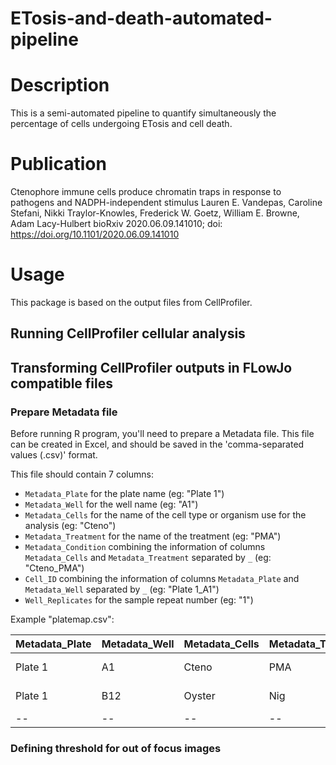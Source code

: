 # ETosis-and-death-automated-pipeline

# Description
This is a semi-automated pipeline to quantify simultaneously the percentage of cells undergoing ETosis and cell death. 

# Publication
Ctenophore immune cells produce chromatin traps in response to pathogens and NADPH-independent stimulus
Lauren E. Vandepas, Caroline Stefani, Nikki Traylor-Knowles, Frederick W. Goetz, William E. Browne, Adam Lacy-Hulbert
bioRxiv 2020.06.09.141010; doi: https://doi.org/10.1101/2020.06.09.141010

# Usage

This package is based on the output files from CellProfiler.

## Running CellProfiler cellular analysis

## Transforming CellProfiler outputs in FLowJo compatible files
### Prepare Metadata file
Before running R program, you'll need to prepare a Metadata file. This file can be created in Excel, and should be saved in the 'comma-separated values (.csv)' format.

This file should contain 7 columns:
* `Metadata_Plate` for the plate name (eg: "Plate 1") 	
* `Metadata_Well`	for the well name (eg: "A1") 	
* `Metadata_Cells` for the name of the cell type or organism use for the analysis (eg: "Cteno") 	
* `Metadata_Treatment` for the name of the treatment (eg: "PMA") 	
* `Metadata_Condition` combining the information of columns `Metadata_Cells` and `Metadata_Treatment` separated by `_` (eg: "Cteno_PMA") 
* `Cell_ID`	combining the information of columns `Metadata_Plate` and `Metadata_Well` separated by `_` (eg: "Plate 1_A1") 
* `Well_Replicates` for the sample repeat number (eg: "1") 	


Example "platemap.csv": 

|Metadata_Plate|Metadata_Well|Metadata_Cells|Metadata_Treatment|Metadata_Condition|Cell_ID|Well_Replicates|
|--------------|-------------|--------------|------------------|------------------|-------|---------------|
|Plate 1|A1|Cteno|PMA|Cteno_PMA|Plate 1_A1|1|
|Plate 1|B12|Oyster|Nig|Oyster_Nig|Plate 1_B12|3|
|--|--|--|--|--|--|--|

### Defining threshold for out of focus images
